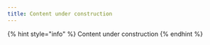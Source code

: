 ```yaml
---
title: Content under construction
---
```


{% hint style="info" %}
Content under construction
{% endhint %}
